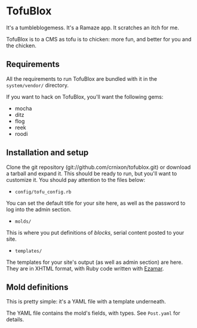 TofuBlox
========

It's a tumbleblogemess. It's a Ramaze app. It scratches an itch for me.

TofuBlox is to a CMS as tofu is to chicken: more fun, and better for you and the chicken.

## Requirements

All the requirements to run TofuBlox are bundled with it in the `system/vendor/` directory.

If you want to hack on TofuBlox, you'll want the following gems:

* mocha
* ditz
* flog
* reek
* roodi

## Installation and setup

Clone the git repository (git://github.com/crnixon/tofublox.git) or download a tarball and expand it. This should be ready to run, but you'll want to customize it. You should pay attention to the files below:

* `config/tofu_config.rb`

You can set the default title for your site here, as well as the password to log into the admin section.

* `molds/`

This is where you put definitions of _blocks_, serial content posted to your site.

* `templates/`

The templates for your site's output (as well as admin section) are here. They are in XHTML format, with Ruby code written with [Ezamar](http://ramaze.rubyforge.org/rdoc/classes/Ezamar/Template.html).

## Mold definitions

This is pretty simple: it's a YAML file with a template underneath.

The YAML file contains the mold's fields, with types. See `Post.yaml` for details.


